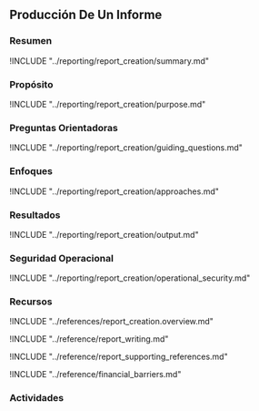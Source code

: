 ## Producción De Un Informe

### Resumen

!INCLUDE "../reporting/report_creation/summary.md"

### Propósito

!INCLUDE "../reporting/report_creation/purpose.md"

### Preguntas Orientadoras

!INCLUDE "../reporting/report_creation/guiding_questions.md"

### Enfoques

!INCLUDE "../reporting/report_creation/approaches.md"

### Resultados

!INCLUDE "../reporting/report_creation/output.md"

### Seguridad Operacional

!INCLUDE "../reporting/report_creation/operational_security.md"

### Recursos
<div class="greybox">
!INCLUDE "../references/report_creation.overview.md"

!INCLUDE "../reference/report_writing.md"

!INCLUDE "../reference/report_supporting_references.md"

!INCLUDE "../reference/financial_barriers.md"
</div>

### Actividades